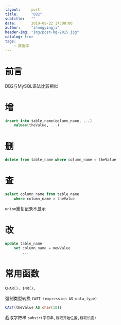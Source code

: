 ```yaml
---
layout:     post
title:      "DB2"
subtitle:   ""
date:       2019-08-22 17:00:00
author:     "zhangyingji"
header-img: "img/post-bg-2015.jpg"
catalog: true
tags:
    - 数据库
---
```


# 前言

DB2与MySQL语法比较相似

# 增

```sql
insert into table_name(column_name, ...) 
    values(theValue, ...)
```

# 删

```sql
delete from table_name where column_name = theValue
```

# 查

```sql
select column_name from table_name
    where column_name = theValue
```

`union`重复记录不显示

# 改

```sql
update table_name
    set column_name = newValue
        ...
```

# 常用函数

`CHAR()`、`INR()`、

强制类型转换 `CAST (expression AS data_type)` 

```sql
CAST(theValue AS char(10))
```

截取字符串 `substr(字符串,截取开始位置,截取长度)` 

